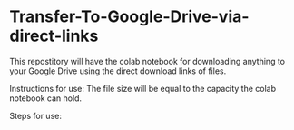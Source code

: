 # Transfer-To-Google-Drive-via-direct-links
This repostitory will have the colab notebook for downloading anything to your Google Drive using the direct download links of files.

Instructions for use:
The file size will be equal to the capacity the colab notebook can hold.

Steps for use:
